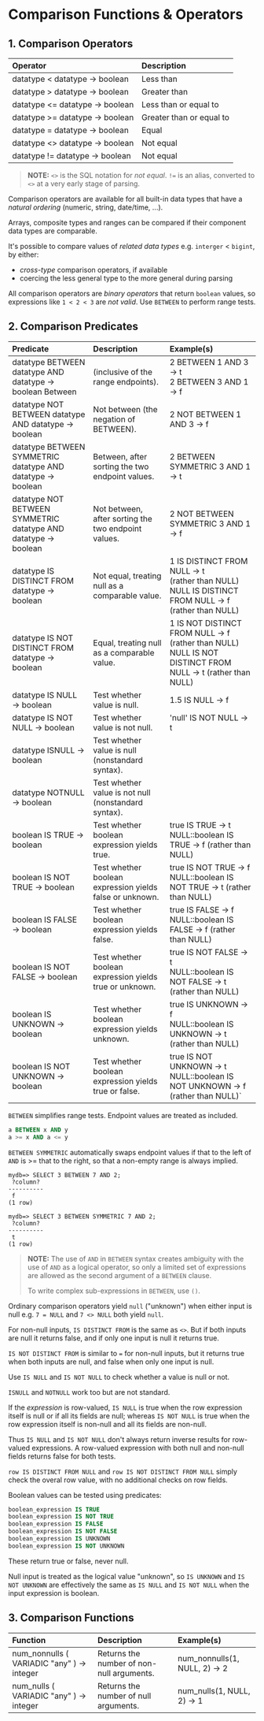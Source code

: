 # Comparison Functions & Operators

## 1. Comparison Operators

| Operator                       | Description              |
|:-------------------------------|:-------------------------|
| datatype < datatype → boolean  | Less than                |
| datatype > datatype → boolean  | Greater than             |
| datatype <= datatype → boolean | Less than or equal to    |
| datatype >= datatype → boolean | Greater than or equal to |
| datatype = datatype → boolean  | Equal                    |
| datatype <> datatype → boolean | Not equal                |
| datatype != datatype → boolean | Not equal                |

>**NOTE:** `<>` is the SQL notation for *not equal*. `!=` is an alias, converted to `<>` at a very early stage of parsing.

Comparison operators are available for all built-in data types that have a *natural ordering* (numeric, string, date/time, ...).

Arrays, composite types and ranges can be compared if their component data types are comparable.

It's possible to compare values of *related data types* e.g. `interger` < `bigint`, by either:

- *cross-type* comparison operators, if available
- coercing the less general type to the more general during parsing

All comparison operators are *binary operators* that return `boolean` values, so expressions like `1 < 2 < 3` are *not valid*. Use `BETWEEN` to perform range tests.

## 2. Comparison Predicates

| Predicate                                                         | Description                                               | Example(s)                                                                                                                                                                       |
|:----------------------------------------------------------------- | :-------------------------------------------------------- | :------------------------------------------------------------------------------------------------------------------ |
| datatype BETWEEN datatype AND datatype → boolean  Between         | (inclusive of the range endpoints).                       | 2 BETWEEN 1 AND 3 → t     <br>    2 BETWEEN 3 AND 1 → f                                                             |
| datatype NOT BETWEEN datatype AND datatype → boolean              | Not between (the negation of BETWEEN).                    | 2 NOT BETWEEN 1 AND 3 → f                                                                                           |
| datatype BETWEEN SYMMETRIC datatype AND datatype → boolean        | Between, after sorting the two endpoint values.           | 2 BETWEEN SYMMETRIC 3 AND 1 → t                                                                                     |
| datatype NOT BETWEEN SYMMETRIC datatype AND datatype → boolean    | Not between, after sorting the two endpoint values.       | 2 NOT BETWEEN SYMMETRIC 3 AND 1 → f                                                                                 |
| datatype IS DISTINCT FROM datatype → boolean                      | Not equal, treating null as a comparable value.           | 1 IS DISTINCT FROM NULL → t    <br>   (rather than NULL)  NULL IS DISTINCT FROM NULL → f (rather than NULL)         |
| datatype IS NOT DISTINCT FROM datatype → boolean                  | Equal, treating null as a comparable value.               | 1 IS NOT DISTINCT FROM NULL → f   <br>    (rather than NULL)  NULL IS NOT DISTINCT FROM NULL → t (rather than NULL) |
| datatype IS NULL → boolean                                        | Test whether value is null.                               | 1.5 IS NULL → f                                                                                                     |
| datatype IS NOT NULL → boolean                                    | Test whether value is not null.                           | 'null' IS NOT NULL → t                                                                                              |
| datatype ISNULL → boolean                                         | Test whether value is null (nonstandard syntax).          |                                                                                                                     |
| datatype NOTNULL → boolean                                        | Test whether value is not null (nonstandard syntax).      |                                                                                                                     |
| boolean IS TRUE → boolean                                         | Test whether boolean expression yields true.              | true IS TRUE → t  <br>     NULL::boolean IS TRUE → f (rather than NULL)                                             |
| boolean IS NOT TRUE → boolean                                     | Test whether boolean expression yields false or unknown.  | true IS NOT TRUE → f    <br>     NULL::boolean IS NOT TRUE → t (rather than NULL)                                   |
| boolean IS FALSE → boolean                                        | Test whether boolean expression yields false.             | true IS FALSE → f     <br>    NULL::boolean IS FALSE → f (rather than NULL)                                         |
| boolean IS NOT FALSE → boolean                                    | Test whether boolean expression yields true or unknown.   | true IS NOT FALSE → t     <br>    NULL::boolean IS NOT FALSE → t (rather than NULL)                                 |
| boolean IS UNKNOWN → boolean                                      | Test whether boolean expression yields unknown.           | true IS UNKNOWN → f   <br>    NULL::boolean IS UNKNOWN → t (rather than NULL)                                       |
| boolean IS NOT UNKNOWN → boolean                                  | Test whether boolean expression yields true or false.     | true IS NOT UNKNOWN → t  <br>   NULL::boolean IS NOT UNKNOWN → f (rather than NULL)`                                |

`BETWEEN` simplifies range tests. Endpoint values are treated as included.

```sql
a BETWEEN x AND y
a >= x AND a <= y
```

`BETWEEN SYMMETRIC` automatically swaps endpoint values if that to the left of `AND` is >= that to the right, so that a non-empty range is always implied.

```psql
mydb=> SELECT 3 BETWEEN 7 AND 2;
 ?column? 
----------
 f
(1 row)

mydb=> SELECT 3 BETWEEN SYMMETRIC 7 AND 2;
 ?column? 
----------
 t
(1 row)
```

>**NOTE:** The use of `AND` in `BETWEEN` syntax creates ambiguity with the use of `AND` as a logical operator, so only a limited set of expressions are allowed as the second argument of a `BETWEEN` clause.
>
> To write complex sub-expressions in `BETWEEN`, use `()`.

Ordinary comparison operators yield `null` ("unknown") when either input is null e.g. `7 = NULL` and `7 <> NULL` both yield `null`.

For non-null inputs, `IS DISTINCT FROM` is the same as `<>`. But if both inputs are null it returns false, and if only one input is null it returns true.

`IS NOT DISTINCT FROM` is similar to `=` for non-null inputs, but it returns true when both inputs are null, and false when only one input is null.

Use `IS NULL` and `IS NOT NULL` to check whether a value is null or not.

`ISNULL` and `NOTNULL` work too but are not standard.

If the *expression* is row-valued, `IS NULL` is true when the row expression itself is null or if all its fields are null; whereas `IS NOT NULL` is true when the row expression itself is non-null and all its fields are non-null.

Thus `IS NULL` and `IS NOT NULL` don't always return inverse results for row-valued expressions. A row-valued expression with both null and non-null fields returns false for both tests.

`row IS DISTINCT FROM NULL` and `row IS NOT DISTINCT FROM NULL` simply check the overal row value, with no additional checks on row fields.

Boolean values can be tested using predicates:

```sql
boolean_expression IS TRUE
boolean_expression IS NOT TRUE
boolean_expression IS FALSE
boolean_expression IS NOT FALSE
boolean_expression IS UNKNOWN
boolean_expression IS NOT UNKNOWN
```

These return true or false, never null.

Null input is treated as the logical value "unknown", so `IS UNKNOWN` and `IS NOT UNKNOWN` are effectively the same as `IS NULL` and `IS NOT NULL` when the input expression is boolean.

## 3. Comparison Functions

| Function                                      | Description                                   | Example(s)                                                                                  |
|:--------------------------------------------- | :-------------------------------------------- | :---------------------------- |
| num_nonnulls ( VARIADIC "any" ) → integer     | Returns the number of non-null arguments.     | num_nonnulls(1, NULL, 2) → 2  |
| num_nulls ( VARIADIC "any" ) → integer        | Returns the number of null arguments.         | num_nulls(1, NULL, 2) → 1     |
